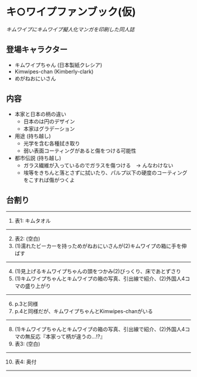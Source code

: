 # キ○ワイプファンブック(仮)

*キムワイプにキムワイプ擬人化マンガを印刷した同人誌*

## 登場キャラクター

* キムワイプちゃん (日本製紙クレシア)
* Kimwipes-chan (Kimberly-clark)
* めがねおにいさん

## 内容

* 本家と日本の柄の違い
  - 日本のは円のデザイン
  - 本家はグラデーション
* 用途 (持ち越し)
  - 光学を含む各種拭き取り
  - 弱い表面コーティングがあると傷をつける可能性
* 都市伝説 (持ち越し)
  - ガラス繊維が入っているのでガラスを傷つける　→ んなわけない
  - 埃等をきちんと落とさずに拭いたり、パルプ以下の硬度のコーティングをこすれば傷がつくよ

## 台割り

----
1. 表1: キムタオル
----
2. 表2: (空白)
3. (1)濡れたビーカーを持っためがねおにいさんが(2)キムワイプの箱に手を伸ばす
----
4. (1)見上げるキムワイプちゃんの頭をつかみ(2)びっくり、床であとずさり
5. (1)キムワイプちゃんとキムワイプの箱の写真、引出線で紹介、(2)外国人4コマの盛り上がり
----
6. p.3と同様
7. p.4と同様だが、キムワイプちゃんとKimwipes-chanがいる
----
8. (1)キムワイプちゃんとキムワイプの箱の写真、引出線で紹介、(2)外国人4コマの無反応『本家って柄が違うの…!?』
9. 表3: (空白)
----
10. 表4: 奥付
----
